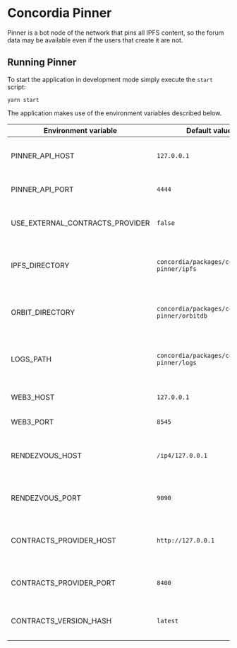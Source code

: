 # Concordia Pinner

Pinner is a bot node of the network that pins all IPFS content, so the forum data may be available even if the users
that create it are not.

## Running Pinner

To start the application in development mode simply execute the `start` script:
```shell
yarn start
```

The application makes use of the environment variables described below.

| Environment variable | Default value | Usage |
| --- | --- | --- |
| PINNER_API_HOST | `127.0.0.1` | Set the hostname of the pinner application |
| PINNER_API_PORT | `4444` | Set the port of the pinner application |
| USE_EXTERNAL_CONTRACTS_PROVIDER | `false` | Enable/Disable use of external contracts provider |
| IPFS_DIRECTORY | `concordia/packages/concordia-pinner/ipfs` | Set the directory where the ipfs blocks are saved |
| ORBIT_DIRECTORY | `concordia/packages/concordia-pinner/orbitdb` | Set the directory where the orbitdb data are saved |
| LOGS_PATH | `concordia/packages/concordia-pinner/logs` | Set the directory where the application logs are saved |
| WEB3_HOST | `127.0.0.1` | Set the hostname of the blockchain |
| WEB3_PORT | `8545` | Set the port of the blockchain |
| RENDEZVOUS_HOST | `/ip4/127.0.0.1` | Set the hostname of the rendezvous server |
| RENDEZVOUS_PORT | `9090` | Set the port of the rendezvous server |
| CONTRACTS_PROVIDER_HOST | `http://127.0.0.1` | Set the hostname of the contracts provider service |
| CONTRACTS_PROVIDER_PORT | `8400` | Set the port of the contracts provider service |
| CONTRACTS_VERSION_HASH | `latest` | Set the contracts tag that will be pulled |
